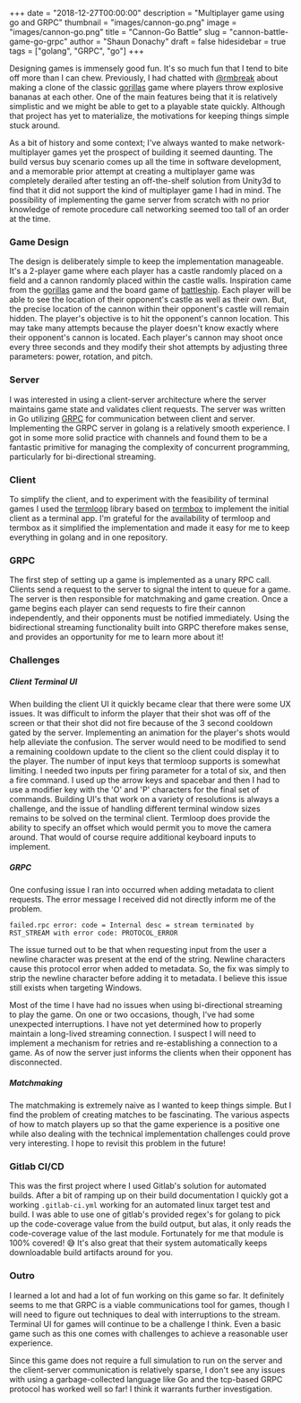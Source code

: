 +++
date = "2018-12-27T00:00:00"
description = "Multiplayer game using go and GRPC"
thumbnail = "images/cannon-go.png"
image = "images/cannon-go.png"
title = "Cannon-Go Battle"
slug = "cannon-battle-game-go-grpc"
author = "Shaun Donachy"
draft = false
hidesidebar = true
tags = ["golang", "GRPC", "go"]
+++

Designing games is immensely good fun. It's so much fun that I tend to bite off more than I can chew. Previously, I had chatted with [@rmbreak](https://github.com/rmbreak) about making a clone of the classic [gorillas](https://en.wikipedia.org/wiki/Gorillas_(video_game)) game where players throw explosive bananas at each other. One of the main features being that it is relatively simplistic and we might be able to get to a playable state quickly. Although that project has yet to materialize, the motivations for keeping things simple stuck around.

As a bit of history and some context; I've always wanted to make network-multiplayer games yet the prospect of building it seemed daunting. The build versus buy scenario comes up all the time in software development, and a memorable prior attempt at creating a multiplayer game was completely derailed after testing an off-the-shelf solution from Unity3d to find that it did not support the kind of multiplayer game I had in mind. The possibility of implementing the game server from scratch with no prior knowledge of remote procedure call networking seemed too tall of an order at the time.

### Game Design

The design is deliberately simple to keep the implementation manageable. It's a 2-player game where each player has a castle randomly placed on a field and a cannon randomly placed within the castle walls. Inspiration came from the [gorillas](https://en.wikipedia.org/wiki/Gorillas_(video_game)) game and the board game of [battleship](https://en.wikipedia.org/wiki/Battleship_(game)). Each player will be able to see the location of their opponent's castle as well as their own. But, the precise location of the cannon within their opponent's castle will remain hidden. The player's objective is to hit the opponent's cannon location. This may take many attempts because the player doesn't know exactly where their opponent's cannon is located. Each player's cannon may shoot once every three seconds and they modify their shot attempts by adjusting three parameters: power, rotation, and pitch.

### Server

I was interested in using a client-server architecture where the server maintains game state and validates client requests. The server was written in Go utilizing [GRPC](https://grpc.io) for communication between client and server. Implementing the GRPC server in golang is a relatively smooth experience. I got in some more solid practice with channels and found them to be a fantastic primitive for managing the complexity of concurrent programming, particularly for bi-directional streaming.

### Client

To simplify the client, and to experiment with the feasibility of terminal games I used the [termloop](https://github.com/JoelOtter/termloop) library based on [termbox](https://github.com/nsf/termbox-go) to implement the initial client as a terminal app. I'm grateful for the availability of termloop and termbox as it simplified the implementation and made it easy for me to keep everything in golang and in one repository.

### GRPC

The first step of setting up a game is implemented as a unary RPC call. Clients send a request to the server to signal the intent to queue for a game. The server is then responsible for matchmaking and game creation.  Once a game begins each player can send requests to fire their cannon independently, and their opponents must be notified immediately. Using the bidirectional streaming functionality built into GRPC therefore makes sense, and provides an opportunity for me to learn more about it!

### Challenges
##### Client Terminal UI
When building the client UI it quickly became clear that there were some UX issues. It was difficult to inform the player that their shot was off of the screen or that their shot did not fire because of the 3 second cooldown gated by the server. Implementing an animation for the player's shots would help alleviate the confusion. The server would need to be modified to send a remaining cooldown update to the client so the client could display it to the player. The number of input keys that termloop supports is somewhat limiting. I needed two inputs per firing parameter for a total of six, and then a fire command. I used up the arrow keys and spacebar and then I had to use a modifier key with the 'O' and 'P' characters for the final set of commands. Building UI's that work on a variety of resolutions is always a challenge, and the issue of handling different terminal window sizes remains to be solved on the terminal client. Termloop does provide the ability to specify an offset which would permit you to move the camera around. That would of course require additional keyboard inputs to implement.

##### GRPC
One confusing issue I ran into occurred when adding metadata to client requests. The error message I received did not directly inform me of the problem.

`failed.rpc error: code = Internal desc = stream terminated by RST_STREAM with error code: PROTOCOL_ERROR`

The issue turned out to be that when requesting input from the user a newline character was present at the end of the string. Newline characters cause this protocol error when added to metadata. So, the fix was simply to strip the newline character before adding it to metadata. I believe this issue still exists when targeting Windows.

Most of the time I have had no issues when using bi-directional streaming to play the game. On one or two occasions, though, I've had some unexpected interruptions. I have not yet determined how to properly maintain a long-lived streaming connection. I suspect I will need to implement a mechanism for retries and re-establishing a connection to a game. As of now the server just informs the clients when their opponent has disconnected.

##### Matchmaking
The matchmaking is extremely naive as I wanted to keep things simple. But I find the problem of creating matches to be fascinating. The various aspects of how to match players up so that the game experience is a positive one while also dealing with the technical implementation challenges could prove very interesting. I hope to revisit this problem in the future!

### Gitlab CI/CD
This was the first project where I used Gitlab's solution for automated builds. After a bit of ramping up on their build documentation I quickly got a working `.gitlab-ci.yml` working for an automated linux target test and build. I was able to use one of gitlab's provided regex's for golang to pick up the code-coverage value from the build output, but alas, it only reads the code-coverage value of the last module. Fortunately for me that module is 100% covered! 😅 It's also great that their system automatically keeps downloadable build artifacts around for you.

### Outro
I learned a lot and had a lot of fun working on this game so far. It definitely seems to me that GRPC is a viable communications tool for games, though I will need to figure out techniques to deal with interruptions to the stream. Terminal UI for games will continue to be a challenge I think. Even a basic game such as this one comes with challenges to achieve a reasonable user experience.

Since this game does not require a full simulation to run on the server and the client-server communication is relatively sparse, I don't see any issues with using a garbage-collected language like Go and the tcp-based GRPC protocol has worked well so far! I think it warrants further investigation.